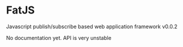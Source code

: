 FatJS
======

Javascript publish/subscribe based web application framework v0.0.2

No documentation yet. API is very unstable
